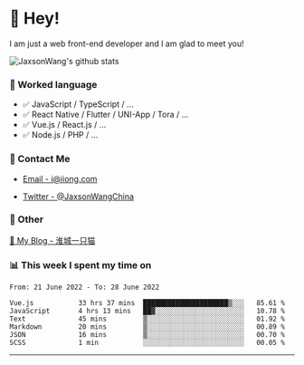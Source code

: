 # 👋 Hey!

I am just a web front-end developer and I am glad to meet you!

![JaxsonWang's github stats](https://github-readme-stats.vercel.app/api?username=JaxsonWang&&show_icons=true&&title_color=1abc9c&&icon_color=1abc9c)


### 📝 Worked language

- ✅ JavaScript / TypeScript / ...
- ✅ React Native / Flutter / UNI-App / Tora / ...
- ✅ Vue.js / React.js / ...
- ✅ Node.js / PHP / ...

### 📮 Contact Me

- [Email - i@iiong.com](mailto:i@iiong.com)

- [Twitter - @JaxsonWangChina](https://twitter.com/JaxsonWangChina)

### 🤪 Other

[📌 My Blog - 淮城一只猫](https://iiong.com)

### 📊 This week I spent my time on

<!--START_SECTION:waka-->

```text
From: 21 June 2022 - To: 28 June 2022

Vue.js           33 hrs 37 mins  █████████████████████▒░░░   85.61 %
JavaScript       4 hrs 13 mins   ██▓░░░░░░░░░░░░░░░░░░░░░░   10.78 %
Text             45 mins         ▒░░░░░░░░░░░░░░░░░░░░░░░░   01.92 %
Markdown         20 mins         ▒░░░░░░░░░░░░░░░░░░░░░░░░   00.89 %
JSON             16 mins         ▒░░░░░░░░░░░░░░░░░░░░░░░░   00.70 %
SCSS             1 min           ░░░░░░░░░░░░░░░░░░░░░░░░░   00.05 %
```

<!--END_SECTION:waka-->

---
